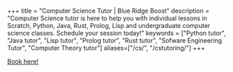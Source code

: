 +++
title = "Computer Science Tutor | Blue Ridge Boost"
description = "Computer Science tutor is here to help you with individual lessons in Scratch, Python, Java, Rust, Prolog, Lisp and undergraduate computer science classes. Schedule your session today!"
keywords = ["Python tutor", "Java tutor", "Lisp tutor", "Prolog tutor", "Rust tutor", "Sofware Engineering Tutor", "Computer Theory tutor"]
aliases=["/cs/", "/cstutoring/"]
+++

<a href="https://blueridgeboost-cs.youcanbook.me/">Book here!</a>